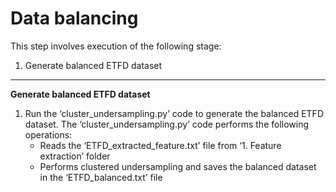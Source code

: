 # Data balancing

This step involves execution of the following stage:
1. Generate balanced ETFD dataset

---

**Generate balanced ETFD dataset**
1.	Run the ‘cluster_undersampling.py’ code to generate the balanced ETFD dataset. The ‘cluster_undersampling.py’ code performs the following operations:
    - Reads the ‘ETFD_extracted_feature.txt’ file from ‘1. Feature extraction’ folder
    - Performs clustered undersampling and saves the balanced dataset in the ‘ETFD_balanced.txt’ file
